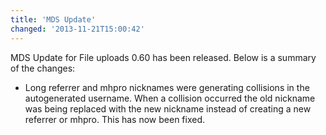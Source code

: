 ```yaml
---
title: 'MDS Update'
changed: '2013-11-21T15:00:42'
---
```


<p>MDS Update for File uploads 0.60 has been released. Below is a summary of the changes:</p>
<ul>
<li>Long referrer and mhpro nicknames were generating collisions in the autogenerated username. When a collision occurred the old nickname was being replaced with the new nickname instead of creating a new referrer or mhpro. This has now been fixed.</li>
</ul>   
